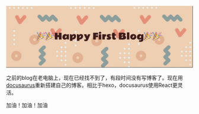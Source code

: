 ![6DE1C549-029E-49E9-A79B-669B782FD675](./6DE1C549-029E-49E9-A79B-669B782FD675.png)

 之前的blog在老电脑上，现在已经找不到了，有段时间没有写博客了。现在用[docusaurus](https://docusaurus.io/)重新搭建自己的博客。相比于hexo，docusaurus使用React更灵活。

加油！加油！加油